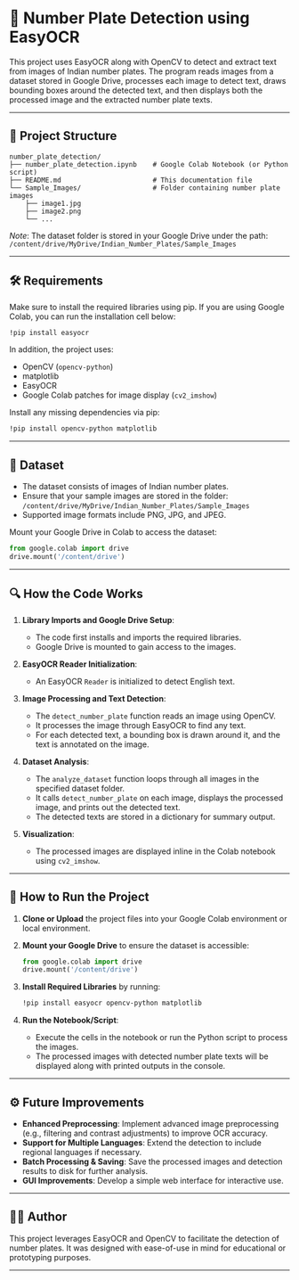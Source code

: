 
# 🚗 Number Plate Detection using EasyOCR

This project uses EasyOCR along with OpenCV to detect and extract text from images of Indian number plates. The program reads images from a dataset stored in Google Drive, processes each image to detect text, draws bounding boxes around the detected text, and then displays both the processed image and the extracted number plate texts.

---

## 📁 Project Structure

```
number_plate_detection/
├── number_plate_detection.ipynb    # Google Colab Notebook (or Python script)
├── README.md                       # This documentation file
└── Sample_Images/                  # Folder containing number plate images 
    ├── image1.jpg
    ├── image2.png
    └── ...
```

*Note*: The dataset folder is stored in your Google Drive under the path:
`/content/drive/MyDrive/Indian_Number_Plates/Sample_Images`

---

## 🛠️ Requirements

Make sure to install the required libraries using pip. If you are using Google Colab, you can run the installation cell below:

```bash
!pip install easyocr
```

In addition, the project uses:
- OpenCV (`opencv-python`)
- matplotlib
- EasyOCR
- Google Colab patches for image display (`cv2_imshow`)

Install any missing dependencies via pip:

```bash
!pip install opencv-python matplotlib
```

---

## 📌 Dataset

- The dataset consists of images of Indian number plates.
- Ensure that your sample images are stored in the folder:
  `/content/drive/MyDrive/Indian_Number_Plates/Sample_Images`
- Supported image formats include PNG, JPG, and JPEG.

Mount your Google Drive in Colab to access the dataset:

```python
from google.colab import drive
drive.mount('/content/drive')
```

---

## 🔍 How the Code Works

1. **Library Imports and Google Drive Setup**:
   - The code first installs and imports the required libraries.
   - Google Drive is mounted to gain access to the images.

2. **EasyOCR Reader Initialization**:
   - An EasyOCR `Reader` is initialized to detect English text.

3. **Image Processing and Text Detection**:
   - The `detect_number_plate` function reads an image using OpenCV.
   - It processes the image through EasyOCR to find any text.
   - For each detected text, a bounding box is drawn around it, and the text is annotated on the image.

4. **Dataset Analysis**:
   - The `analyze_dataset` function loops through all images in the specified dataset folder.
   - It calls `detect_number_plate` on each image, displays the processed image, and prints out the detected text.
   - The detected texts are stored in a dictionary for summary output.

5. **Visualization**:
   - The processed images are displayed inline in the Colab notebook using `cv2_imshow`.

---

## 🚀 How to Run the Project

1. **Clone or Upload** the project files into your Google Colab environment or local environment.
2. **Mount your Google Drive** to ensure the dataset is accessible:

    ```python
    from google.colab import drive
    drive.mount('/content/drive')
    ```

3. **Install Required Libraries** by running:

    ```bash
    !pip install easyocr opencv-python matplotlib
    ```

4. **Run the Notebook/Script**:
   - Execute the cells in the notebook or run the Python script to process the images.
   - The processed images with detected number plate texts will be displayed along with printed outputs in the console.

---

## ⚙️ Future Improvements

- **Enhanced Preprocessing**: Implement advanced image preprocessing (e.g., filtering and contrast adjustments) to improve OCR accuracy.
- **Support for Multiple Languages**: Extend the detection to include regional languages if necessary.
- **Batch Processing & Saving**: Save the processed images and detection results to disk for further analysis.
- **GUI Improvements**: Develop a simple web interface for interactive use.

---

## 🧑‍💻 Author

This project leverages EasyOCR and OpenCV to facilitate the detection of number plates. It was designed with ease-of-use in mind for educational or prototyping purposes.

---
